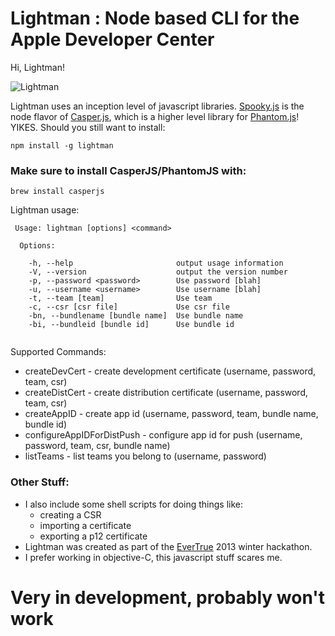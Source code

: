 Lightman : Node based CLI for the Apple Developer Center
========

Hi, Lightman!

![Lightman](http://images.paxholley.net/blog/geeks/david_lightman.jpg)

Lightman uses an inception level of javascript libraries.   [Spooky.js](https://github.com/WaterfallEngineering/SpookyJS) is the node flavor of [Casper.js](https://github.com/n1k0/casperjs), which is a higher level library for [Phantom.js](https://github.com/ariya/phantomjs)! YIKES.  Should you still want to install:


    npm install -g lightman



### Make sure to install CasperJS/PhantomJS with:  

    brew install casperjs


Lightman usage:

````
 Usage: lightman [options] <command>

  Options:

    -h, --help                       output usage information
    -V, --version                    output the version number
    -p, --password <password>        Use password [blah]
    -u, --username <username>        Use username [blah]
    -t, --team [team]                Use team
    -c, --csr [csr file]             Use csr file
    -bn, --bundlename [bundle name]  Use bundle name
    -bi, --bundleid [bundle id]      Use bundle id
    
````

Supported Commands:

* createDevCert - create development certificate (username, password, team, csr)
* createDistCert - create distribution certificate (username, password, team, csr)
* createAppID - create app id (username, password, team, bundle name, bundle id)
* configureAppIDForDistPush - configure app id for push (username, password, team, csr, bundle name)
* listTeams - list teams you belong to (username, password)
 

### Other Stuff:

* I also include some shell scripts for doing things like:
  * creating a CSR
  * importing a certificate
  * exporting a p12 certificate
* Lightman was created as part of the [EverTrue](http://www.evertrue.com) 2013 winter hackathon.
* I prefer working in objective-C, this javascript stuff scares me.


# Very in development, probably won't work
